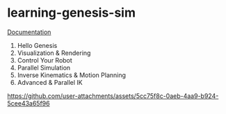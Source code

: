 # learning-genesis-sim

[Documentation](https://genesis-world.readthedocs.io/en/latest/user_guide/index.html)

1. Hello Genesis
2. Visualization & Rendering
3. Control Your Robot
4. Parallel Simulation
5. Inverse Kinematics & Motion Planning
6. Advanced & Parallel IK


https://github.com/user-attachments/assets/5cc75f8c-0aeb-4aa9-b924-5cee43a65f96

